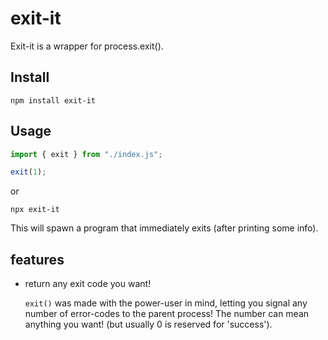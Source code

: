 # exit-it

Exit-it is a wrapper for process.exit().

## Install

    npm install exit-it

## Usage

```js
import { exit } from "./index.js";

exit(1);
```

or

    npx exit-it

This will spawn a program that immediately exits (after printing some info).

## features

- return any exit code you want!
    
    `exit()` was made with the power-user in mind, letting you signal any number of error-codes to the parent process! The number can mean anything you want! (but usually 0 is reserved for 'success').